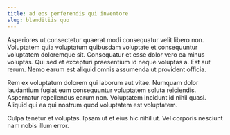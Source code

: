 ```yaml
---
title: ad eos perferendis qui inventore
slug: blanditiis quo
---
```


Asperiores ut consectetur quaerat modi consequatur velit libero non. Voluptatem quia voluptatum quibusdam voluptate et consequuntur voluptatem doloremque sit. Consequatur et esse dolor vero ea minus voluptas. Qui sed et excepturi praesentium id neque voluptas a. Est aut rerum. Nemo earum est aliquid omnis assumenda ut provident officia.

Rem ex voluptatum dolorem qui laborum aut vitae. Numquam dolor laudantium fugiat eum consequuntur voluptatem soluta reiciendis. Aspernatur repellendus earum non. Voluptatem incidunt id nihil quasi. Aliquid qui ea qui nostrum quod voluptatem est voluptatem.

Culpa tenetur et voluptas. Ipsam ut et eius hic nihil ut. Vel corporis nesciunt nam nobis illum error.
